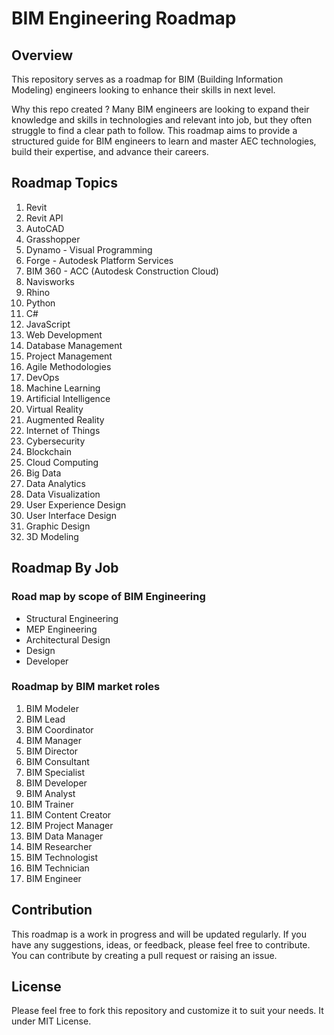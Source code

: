 # BIM Engineering Roadmap

## Overview

This repository serves as a roadmap for BIM (Building Information Modeling) engineers looking to enhance their skills in next level.

Why this repo created ? Many BIM engineers are looking to expand their knowledge and skills in technologies and relevant into job, but they often struggle to find a clear path to follow. This roadmap aims to provide a structured guide for BIM engineers to learn and master AEC technologies, build their expertise, and advance their careers.


## Roadmap Topics

1. Revit 
2. Revit API 
2. AutoCAD 
4. Grasshopper
5. Dynamo - Visual Programming
6. Forge - Autodesk Platform Services
7. BIM 360 - ACC (Autodesk Construction Cloud)
8. Navisworks
9. Rhino
10. Python
11. C#
12. JavaScript
13. Web Development
14. Database Management
15. Project Management
16. Agile Methodologies
17. DevOps
18. Machine Learning
19. Artificial Intelligence
20. Virtual Reality
21. Augmented Reality
22. Internet of Things
23. Cybersecurity
24. Blockchain
25. Cloud Computing
26. Big Data
27. Data Analytics
28. Data Visualization
29. User Experience Design
30. User Interface Design
31. Graphic Design
32. 3D Modeling

## Roadmap By Job

### Road map by scope of BIM Engineering
 - Structural Engineering 
 - MEP Engineering
 - Architectural Design
 - Design
 - Developer

### Roadmap by BIM market roles
1. BIM Modeler  
2. BIM Lead  
3. BIM Coordinator  
4. BIM Manager  
5. BIM Director  
6. BIM Consultant  
7. BIM Specialist  
8. BIM Developer  
9. BIM Analyst  
10. BIM Trainer  
11. BIM Content Creator  
12. BIM Project Manager  
13. BIM Data Manager  
14. BIM Researcher
15. BIM Technologist
16. BIM Technician
17. BIM Engineer

## Contribution

This roadmap is a work in progress and will be updated regularly. If you have any suggestions, ideas, or feedback, please feel free to contribute. You can contribute by creating a pull request or raising an issue.

## License

Please feel free to fork this repository and customize it to suit your needs. It under MIT License.
